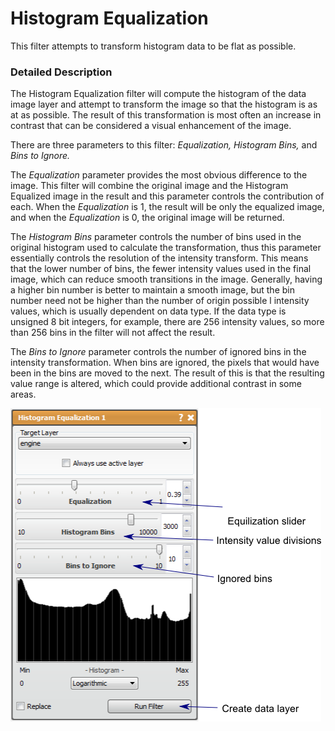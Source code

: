 # Histogram Equalization

This filter attempts to transform histogram data to be flat as possible.

### Detailed Description

The Histogram Equalization filter will compute the histogram of the data image layer and attempt to transform the image so that the histogram is as at as possible. The result of this transformation is most often an increase in contrast that can be considered a visual enhancement of the image.

There are three parameters to this filter: *Equalization, Histogram Bins,* and *Bins to Ignore.*

The *Equalization* parameter provides the most obvious difference to the image. This filter will combine the original image and the Histogram Equalized image in the result and this parameter controls the contribution of each. When the *Equalization* is 1, the result will be only the equalized image, and when the *Equalization* is 0, the original image will be returned.

The *Histogram Bins* parameter controls the number of bins used in the original histogram used to calculate the transformation, thus this parameter essentially controls the resolution of the intensity transform. This means that the lower number of bins, the fewer intensity values used in the final image, which can reduce smooth transitions in the image. Generally, having a higher bin number is better to maintain a smooth image, but the bin number need not be higher than the number of origin possible l intensity values, which is usually dependent on data type. If the data type is unsigned 8 bit integers, for example, there are 256 intensity values, so more than 256 bins in the filter will not affect the result.

The *Bins to Ignore* parameter controls the number of ignored bins in the intensity transformation. When bins are ignored, the pixels that would have been in the bins are moved to the next. The result of this is that the resulting value range is altered, which could provide additional contrast in some areas.

![alt text](../images/HistogramEqualizationGUI.png)
